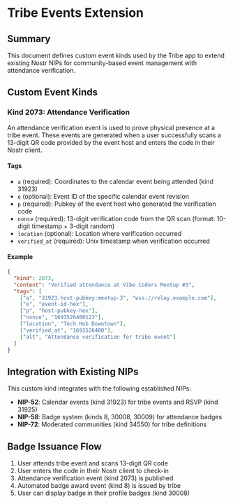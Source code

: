 # Tribe Events Extension

## Summary

This document defines custom event kinds used by the Tribe app to extend existing Nostr NIPs for community-based event management with attendance verification.

## Custom Event Kinds

### Kind 2073: Attendance Verification

An attendance verification event is used to prove physical presence at a tribe event. These events are generated when a user successfully scans a 13-digit QR code provided by the event host and enters the code in their Nostr client.

#### Tags

- `a` (required): Coordinates to the calendar event being attended (kind 31923)
- `e` (optional): Event ID of the specific calendar event revision
- `p` (required): Pubkey of the event host who generated the verification code
- `nonce` (required): 13-digit verification code from the QR scan (format: 10-digit timestamp + 3-digit random)
- `location` (optional): Location where verification occurred
- `verified_at` (required): Unix timestamp when verification occurred

#### Example

```json
{
  "kind": 2073,
  "content": "Verified attendance at Vibe Coders Meetup #3",
  "tags": [
    ["a", "31923:host-pubkey:meetup-3", "wss://relay.example.com"],
    ["e", "event-id-hex"],
    ["p", "host-pubkey-hex"],
    ["nonce", "1693526400123"],
    ["location", "Tech Hub Downtown"],
    ["verified_at", "1693526400"],
    ["alt", "Attendance verification for tribe event"]
  ]
}
```

## Integration with Existing NIPs

This custom kind integrates with the following established NIPs:

- **NIP-52**: Calendar events (kind 31923) for tribe events and RSVP (kind 31925)
- **NIP-58**: Badge system (kinds 8, 30008, 30009) for attendance badges
- **NIP-72**: Moderated communities (kind 34550) for tribe definitions

## Badge Issuance Flow

1. User attends tribe event and scans 13-digit QR code
2. User enters the code in their Nostr client to check-in
3. Attendance verification event (kind 2073) is published
4. Automated badge award event (kind 8) is issued by tribe
5. User can display badge in their profile badges (kind 30008)